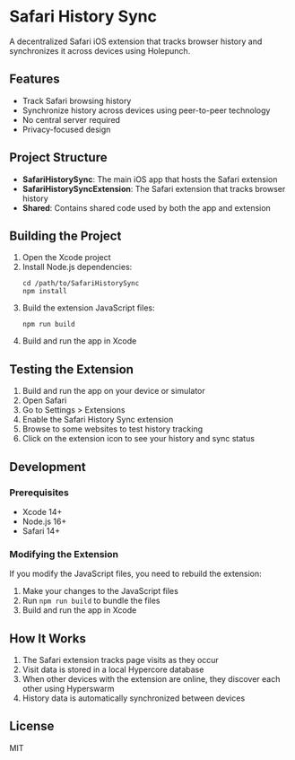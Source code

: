 # Safari History Sync

A decentralized Safari iOS extension that tracks browser history and synchronizes it across devices using Holepunch.

## Features

- Track Safari browsing history
- Synchronize history across devices using peer-to-peer technology
- No central server required
- Privacy-focused design

## Project Structure

- **SafariHistorySync**: The main iOS app that hosts the Safari extension
- **SafariHistorySyncExtension**: The Safari extension that tracks browser history
- **Shared**: Contains shared code used by both the app and extension

## Building the Project

1. Open the Xcode project
2. Install Node.js dependencies:
   ```
   cd /path/to/SafariHistorySync
   npm install
   ```
3. Build the extension JavaScript files:
   ```
   npm run build
   ```
4. Build and run the app in Xcode

## Testing the Extension

1. Build and run the app on your device or simulator
2. Open Safari
3. Go to Settings > Extensions
4. Enable the Safari History Sync extension
5. Browse to some websites to test history tracking
6. Click on the extension icon to see your history and sync status

## Development

### Prerequisites

- Xcode 14+
- Node.js 16+
- Safari 14+

### Modifying the Extension

If you modify the JavaScript files, you need to rebuild the extension:

1. Make your changes to the JavaScript files
2. Run `npm run build` to bundle the files
3. Build and run the app in Xcode

## How It Works

1. The Safari extension tracks page visits as they occur
2. Visit data is stored in a local Hypercore database
3. When other devices with the extension are online, they discover each other using Hyperswarm
4. History data is automatically synchronized between devices

## License

MIT